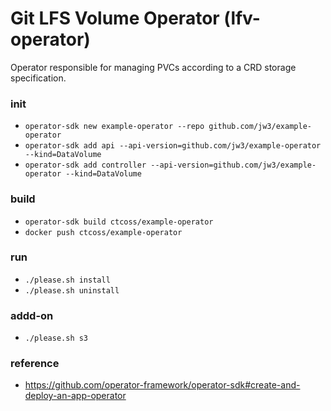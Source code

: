 Git LFS Volume Operator (lfv-operator)
===

Operator responsible for managing PVCs according to a CRD storage specification.

### init
- `operator-sdk new example-operator --repo github.com/jw3/example-operator`
- `operator-sdk add api --api-version=github.com/jw3/example-operator --kind=DataVolume`
- `operator-sdk add controller --api-version=github.com/jw3/example-operator --kind=DataVolume`

### build
- `operator-sdk build ctcoss/example-operator`
- `docker push ctcoss/example-operator`

### run
- `./please.sh install`
- `./please.sh uninstall`

### addd-on
- `./please.sh s3`

### reference
- https://github.com/operator-framework/operator-sdk#create-and-deploy-an-app-operator